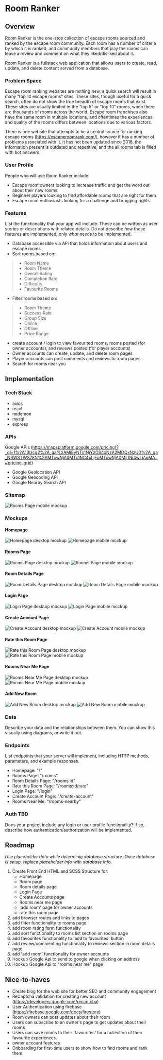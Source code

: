 # Room Ranker

## Overview

Room Ranker is the one-stop collection of escape rooms sourced and ranked by the escape room community. Each room has a number of criteria by which it is ranked, and community members that play the rooms can leave a review and comment on what they liked/disliked about it.

Room Ranker is a fullstack web application that allows users to create, read, update, and delete content served from a database.

### Problem Space

Escape room ranking websites are nothing new, a quick search will result in many "top 10 escape rooms" sites. These sites, though useful for a quick search, often do not show the true breadth of escape rooms that exist. These sites are usually limited to the "top 5" or "top 10" rooms, when there are thousands of rooms across the world. Escape room franchises also have the same room in multiple locations, and oftentimes the experiences and quality of the rooms differs between locations due to various factors.

There is one website that attempts to be a central source for ranking escape rooms (https://escaperoomrank.com/), however it has a number of problems associated with it. It has not been updated since 2018, the information present is outdated and repetitive, and the all rooms tab is filled with bot answers.


### User Profile

People who will use Room Ranker include:
- Escape room owners looking to increase traffic and get the word out about their new rooms.
- Beginner players looking to find affordable rooms that are right for them.
- Escape room enthusiasts looking for a challenge and bragging rights.



### Features

List the functionality that your app will include. These can be written as user stories or descriptions with related details. Do not describe _how_ these features are implemented, only _what_ needs to be implemented.

- Database accessible via API that holds information about users and escape rooms
- Sort rooms based on:
> - Room Name
> - Room Theme
> - Overall Rating
> - Completion Rate
> - Difficulty
> - Favourite Rooms
- Filter rooms based on:
> - Room Theme
> - Success Rate
> - Group Size
> - Online
> - Offline
> - Price Range
- create account / login to view favourited rooms, rooms posted (for owner accounts), and reviews posted (for player accounts)
- Owner accounts can create, update, and delete room pages
- Player accounts can post comments and reviews to room pages
- Search for rooms near you

## Implementation

### Tech Stack

- axios
- react
- nodemon
- mysql
- express

### APIs
Google APIs
(https://mapsplatform.google.com/pricing/?_gl=1%2A13lzcg2%2A_ga%2AMjEyNTc1NjYzOS4xNzA2MDQxNzU0%2A_ga_NRWSTWS78N%2AMTcwNjA0MTc1NC4xLjEuMTcwNjA0MjI1Ni4wLjAuMA..#pricing-grid)
- Google Geolocation API
- Google Geocoding API
- Google Nearby Search API

### Sitemap
![Rooms Page mobile mockup](./proposal-assets/Sitemap.png)

### Mockups

#### Homepage
![Homepage desktop mockup](./proposal-assets/Desktop_Homepage.png)
![Homepage mobile mockup](./proposal-assets/Mobile_Homepage.png)

#### Rooms Page
![Rooms Page desktop mockup](./proposal-assets/Desktop_Rooms.png)
![Rooms Page mobile mockup](./proposal-assets/Mobile_Rooms.png)

#### Room Details Page
![Room Details Page desktop mockup](./proposal-assets/Desktop_Room-Details.png)
![Room Details Page mobile mockup](./proposal-assets/Mobile_Room-Details.png)


#### Login Page
![Login Page desktop mockup](./proposal-assets/Desktop_Log-In.png)
![Login Page mobile mockup](./proposal-assets/Mobile_Log-In.png)

#### Create Account Page
![Create Account desktop mockup](./proposal-assets/Desktop_Create-Account.png)
![Create Account mobile mockup](./proposal-assets/Mobile_Create-Account.png)

#### Rate this Room Page
![Rate this Room Page desktop mockup](./proposal-assets/Desktop_Rate-Room.png)
![Rate this Room Page mobile mockup](./proposal-assets/Mobile_Rate-Room.png)

#### Rooms Near Me Page
![Rooms Near Me Page desktop mockup](./proposal-assets/Desktop_Search-Nearby.png)
![Rooms Near Me Page mobile mockup](./proposal-assets/Mobile_Search-Nearby.png)

#### Add New Room
![Add New Room desktop mockup](./proposal-assets/Desktop_Add-Room.png)
![Add New Room mobile mockup](./proposal-assets/Mobile_Add-Room.png)


### Data

Describe your data and the relationships between them. You can show this visually using diagrams, or write it out. 

### Endpoints

List endpoints that your server will implement, including HTTP methods, parameters, and example responses.
- Homepage: "/"
- Rooms Page: "/rooms"
- Room Details Page: "/rooms:id"
- Rate this Room Page: "/rooms:id/rate"
- Login Page: "/login"
- Create Account Page: "/create-account"
- Rooms Near Me: "/rooms-nearby"

### Auth TBD

Does your project include any login or user profile functionality? If so, describe how authentication/authorization will be implemented.

## Roadmap

*Use placeholder data while determinig database structure. Once database is setup, replace placeholder info with database info.*

1. Create Front End HTML and SCSS Structure for:
    - Homepage
    - Room page
    - Room details page
    - Login Page
    - Create Accounts page
    - Rooms near me page
    - 'add room' page for owner accounts
    - rate this room page
2. add browser routes and links to pages
3. add filter functionality to rooms page
4. add room rating form functionality 
5. add sort functionality to rooms list section on rooms page
6. add favourites functionality to 'add to favourites' button
7. add review/commenting functionality to reviews section in room details page
8. add 'add room' functionality for owner accounts
9. Hookup Google Api to send to google when clicking on address
10. Hookup Google Api to "rooms near me" page

## Nice-to-haves

- Create blog for the web site for better SEO and community engagement
- ReCaptcha validation for creating new account (https://developers.google.com/recaptcha)
- User Authentication using firebase (https://firebase.google.com/docs/firestore)
- Room owners can post updates about their room
- Users can subscribe to an owner's page to get updates about their rooms
- Users can save rooms to their 'favourites' for a collection of their favourite experiences.
- owner account features
- Onboarding for first-time users to show how to find rooms and rank them.
